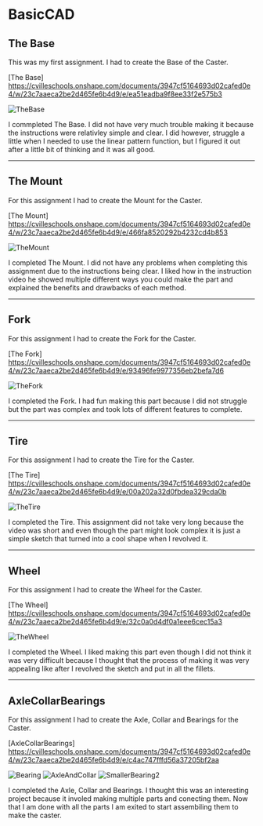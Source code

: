 # BasicCAD

## The Base

This was my first assignment. I had to create the Base of the Caster.

[The Base]
https://cvilleschools.onshape.com/documents/3947cf5164693d02cafed0e4/w/23c7aaeca2be2d465fe6b4d9/e/ea51eadba9f8ee33f2e575b3

![TheBase](Images/TheBase.png)

I commpleted The Base. I did not have very much trouble making it because the instructions were relativley simple and clear. I did however, struggle a little when I needed to use the linear pattern function, but I figured it out after a little bit of thinking and it was all good.

---


## The Mount

For this assignment I had to create the Mount for the Caster.

[The Mount]
https://cvilleschools.onshape.com/documents/3947cf5164693d02cafed0e4/w/23c7aaeca2be2d465fe6b4d9/e/466fa8520292b4232cd4b853

![TheMount](Images/TheMount.png)

I completed The Mount. I did not have any problems when completing this assignment due to the instructions being clear.  I liked how in the instruction video he showed multiple different ways you could make the part and explained the benefits and drawbacks of each method.

---


## Fork

For this assignment I had to create the Fork for the Caster.

[The Fork]
https://cvilleschools.onshape.com/documents/3947cf5164693d02cafed0e4/w/23c7aaeca2be2d465fe6b4d9/e/93496fe9977356eb2befa7d6

![TheFork](Images/TheFork.png)


I completed the Fork. I had fun making this part because I did not struggle but the part was complex and took lots of different features to complete.

---


## Tire

For this assignment I had to create the Tire for the Caster.

[The Tire]
https://cvilleschools.onshape.com/documents/3947cf5164693d02cafed0e4/w/23c7aaeca2be2d465fe6b4d9/e/00a202a32d0fbdea329cda0b

![TheTire](Images/TheTire.png)


I completed the Tire. This assignment did not take very long because the video was short and even though the part might look complex it is just a simple sketch that turned into a cool shape when I revolved it.

---


## Wheel

For this assignment I had to create the Wheel for the Caster.

[The Wheel]
https://cvilleschools.onshape.com/documents/3947cf5164693d02cafed0e4/w/23c7aaeca2be2d465fe6b4d9/e/32c0a0d4df0a1eee6cec15a3

![TheWheel](Images/TheWheel.png)

I completed the Wheel. I liked making this part even though I did not think it was very difficult because I thought that the process of making it was very appealing like after I revolved the sketch and put in all the fillets.

---


## AxleCollarBearings

For this assignment I had to create the Axle, Collar and Bearings for the Caster.

[AxleCollarBearings]
https://cvilleschools.onshape.com/documents/3947cf5164693d02cafed0e4/w/23c7aaeca2be2d465fe6b4d9/e/c4ac747fffd56a37205bf2aa

![Bearing](Images/Bearing.png)
![AxleAndCollar](Images/AxleAndCollar.png)
![SmallerBearing2](Images/SmallerBearing2.png)

I completed the Axle, Collar and Bearings. I thought this was an interesting project because it involed making multiple parts and conecting them. Now that I am done with all the parts I am exited to start assembiling them to make the caster.

